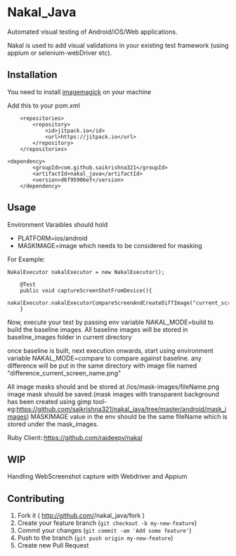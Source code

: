 # Nakal_Java

Automated visual testing of Android/iOS/Web applications.

Nakal is used to add visual validations in your existing test framework (using appium or selenium-webDriver etc).

## Installation
You need to install [imagemagick](http://www.imagemagick.org/script/index.php) on your machine

Add this to your pom.xml 
```
    <repositories>
        <repository>
            <id>jitpack.io</id>
            <url>https://jitpack.io</url>
        </repository>
    </repositories>
    
<dependency>
	    <groupId>com.github.saikrishna321</groupId>
	    <artifactId>nakal_java</artifactId>
	    <version>d6f95906ef</version>
	</dependency>
```

## Usage

Environment Varaibles should hold  
  * PLATFORM=ios/android
  * MASKIMAGE=image which needs to be considered for masking

For Example:

```
NakalExecutor nakalExecutor = new NakalExecutor();

    @Test
    public void captureScreenShotFromDevice(){
        nakalExecutor.nakalExecutorCompareScreenAndCreateDiffImage("current_screen_name");
    }

```


Now, execute your test by passing env variable NAKAL_MODE=build to build the baseline images. All baseline images will be stored in baseline_images folder in current directory

once baseline is built, next execution onwards, start using environment variable NAKAL_MODE=compare to compare against baseline.
any difference will be put in the same directory with image file named "difference_current_screen_name.png"

All image masks should and be stored at /ios/mask-images/fileName.png image mask should be saved.(mask images with transparent background has been created using gimp tool- eg:https://github.com/saikrishna321/nakal_java/tree/master/android/mask_images)
MASKIMAGE value in the env should be the same fileName which is stored under the mask_images.

Ruby Client::https://github.com/rajdeepv/nakal

<h2>WIP</h2>
  Handling WebScreenshot capture with Webdriver and Appium


## Contributing

1. Fork it ( http://github.com/<my-github-username>/nakal_java/fork )
2. Create your feature branch (`git checkout -b my-new-feature`)
3. Commit your changes (`git commit -am 'Add some feature'`)
4. Push to the branch (`git push origin my-new-feature`)
5. Create new Pull Request






